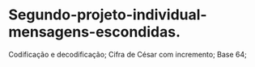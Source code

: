 # Segundo-projeto-individual-mensagens-escondidas.
Codificação e decodificação;
Cifra de César com incremento;
Base 64;
